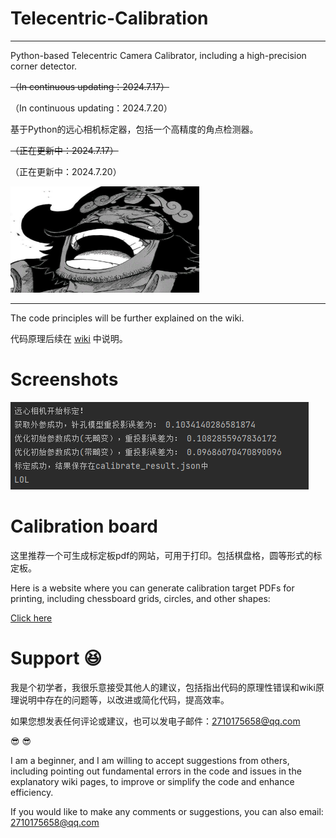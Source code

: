 # Telecentric-Calibration 
***
Python-based Telecentric Camera Calibrator, including 
a high-precision corner detector.

~~（In continuous updating：2024.7.17）~~

（In continuous updating：2024.7.20）

基于Python的远心相机标定器，包括一个高精度的角点检测器。

~~（正在更新中：2024.7.17）~~

（正在更新中：2024.7.20）

<img src=".github/image/Roger.png" width="60%" height="170">

***
The code principles will be further explained on the wiki.

代码原理后续在 [wiki](https://github.com/hzweifei/Telecentric-Calibration/wiki) 中说明。

# Screenshots

<img src=".github/image/result.png">




# Calibration board

这里推荐一个可生成标定板pdf的网站，可用于打印。包括棋盘格，圆等形式的标定板。

Here is a website where you can generate calibration target PDFs for printing, including chessboard grids, circles, and other shapes:

[Click here](https://calib.io/pages/camera-calibration-pattern-generator)

# Support :satisfied:

我是个初学者，我很乐意接受其他人的建议，包括指出代码的原理性错误和wiki原理说明中存在的问题等，以改进或简化代码，提高效率。

如果您想发表任何评论或建议，也可以发电子邮件：2710175658@qq.com

:sunglasses: :sunglasses:

I am a beginner, and I am willing to accept suggestions from others, including pointing out fundamental errors in the code and issues in the explanatory wiki pages, to improve or simplify the code and enhance efficiency.

If you would like to make any comments or suggestions, you can also email: 2710175658@qq.com